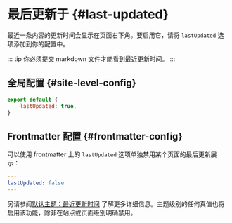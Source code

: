 # 最后更新于 {#last-updated}

最近一条内容的更新时间会显示在页面右下角。要启用它，请将 `lastUpdated` 选项添加到你的配置中。

::: tip
你必须提交 markdown 文件才能看到最近更新时间。
:::

## 全局配置 {#site-level-config}

```js
export default {
	lastUpdated: true,
}
```

## Frontmatter 配置 {#frontmatter-config}

可以使用 frontmatter 上的 `lastUpdated` 选项单独禁用某个页面的最后更新展示：

```yaml
---
lastUpdated: false
---
```

另请参阅[默认主题：最近更新时间](./default-theme-config#lastupdated) 了解更多详细信息。主题级别的任何真值也将启用该功能，除非在站点或页面级别明确禁用。
